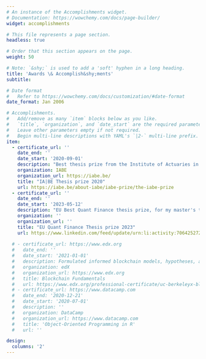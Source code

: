 ```yaml
---
# An instance of the Accomplishments widget.
# Documentation: https://wowchemy.com/docs/page-builder/
widget: accomplishments

# This file represents a page section.
headless: true

# Order that this section appears on the page.
weight: 50

# Note: `&shy;` is used to add a 'soft' hyphen in a long heading.
title: 'Awards \& Accomplish&shy;ments'
subtitle:

# Date format
#   Refer to https://wowchemy.com/docs/customization/#date-format
date_format: Jan 2006

# Accomplishments.
#   Add/remove as many `item` blocks below as you like.
#   `title`, `organization`, and `date_start` are the required parameters.
#   Leave other parameters empty if not required.
#   Begin multi-line descriptions with YAML's `|2-` multi-line prefix.
item:
  - certificate_url: ''
    date_end: ''
    date_start: '2020-09-01'
    description: "Best thesis prize from the Institute of Actuaries in Belgium, for my master's thesis in Mathematics on the joint modeling of physical and pricing densities."
    organization: IABE
    organization_url: https://iabe.be/
    title: "IA|BE Thesis prize 2020"
    url: https://iabe.be/about-iabe/iabe-prize/the-iabe-prize
  - certificate_url: ''
    date_end: ''
    date_start: '2023-05-12'
    description: "EU Best Quant Finance thesis prize, for my master's thesis in Actuarial and Financial Engineering on the pricing of capped volatility swaps."
    organization: ''
    organization_url: ''
    title: "EU Quant Finance Thesis prize 2023"
    url: https://www.linkedin.com/feed/update/urn:li:activity:7064252726968233984/ 
    
  # - certificate_url: https://www.edx.org
  #   date_end: ''
  #   date_start: '2021-01-01'
  #   description: Formulated informed blockchain models, hypotheses, and use cases.
  #   organization: edX
  #   organization_url: https://www.edx.org
  #   title: Blockchain Fundamentals
  #   url: https://www.edx.org/professional-certificate/uc-berkeleyx-blockchain-fundamentals
  # - certificate_url: https://www.datacamp.com
  #   date_end: '2020-12-21'
  #   date_start: '2020-07-01'
  #   description: ''
  #   organization: DataCamp
  #   organization_url: https://www.datacamp.com
  #   title: 'Object-Oriented Programming in R'
  #   url: ''

design:
  columns: '2'
---
```

